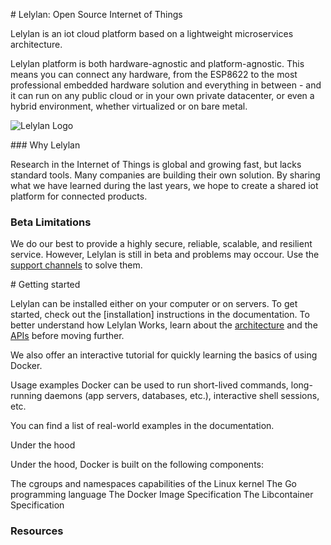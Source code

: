 # Lelylan: Open Source Internet of Things

Lelylan is an iot cloud platform based on a lightweight microservices architecture.

Lelylan platform is both hardware-agnostic and platform-agnostic. This means you can connect any hardware, from the ESP8622 to the most professional embedded hardware solution and everything in between - and it can run on any public cloud or in your own private datacenter, or even a hybrid environment, whether virtualized or on bare metal.

![Lelylan Logo](https://raw.githubusercontent.com/lelylan/lelylan/master/public/logo-lelylan.png)

### Why Lelylan

Research in the Internet of Things is global and growing fast, but lacks standard tools. Many companies are building their own solution. By sharing what we have learned during the last years, we hope to create a shared iot platform for connected products.

### Beta Limitations

We do our best to provide a highly secure, reliable, scalable, and resilient service. However, Lelylan is still in beta and problems may occour. Use the [support channels](http://dev.lelylan.com/support) to solve them.


# Getting started

Lelylan can be installed either on your computer or on servers. To get started, check out the [installation] instructions in the documentation. To better understand how Lelylan Works, learn about the [architecture](http://dev.lelylan.com/architecture) and the [APIs](http://dev.lelylan.com/api) before moving further.

We also offer an interactive tutorial for quickly learning the basics of using Docker.

Usage examples
Docker can be used to run short-lived commands, long-running daemons (app servers, databases, etc.), interactive shell sessions, etc.

You can find a list of real-world examples in the documentation.

Under the hood

Under the hood, Docker is built on the following components:

The cgroups and namespaces capabilities of the Linux kernel
The Go programming language
The Docker Image Specification
The Libcontainer Specification




### Resources

